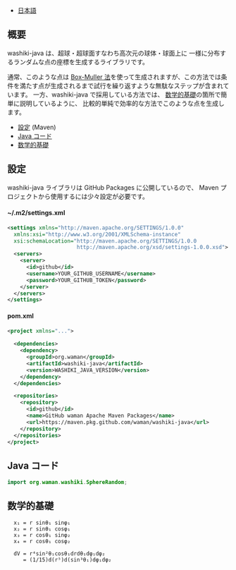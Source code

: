 - [日本語](#概要)

## 概要
washiki-java は、超球・超球面すなわち高次元の球体・球面上に
一様に分布するランダムな点の座標を生成するライブラリです。

通常、このような点は [Box-Muller 法](
https://ja.wikipedia.org/wiki/%E3%83%9C%E3%83%83%E3%82%AF%E3%82%B9%EF%BC%9D%E3%83%9F%E3%83%A5%E3%83%A9%E3%83%BC%E6%B3%95
)を使って生成されますが、この方法では条件を満たす点が生成されるまで試行を繰り返すような無駄なステップが含まれています。
一方、washiki-java で採用している方法では、
[数学的基礎](#数学的基礎)の箇所で簡単に説明しているように、
比較的単純で効率的な方法でこのような点を生成します。
- [設定](#設定) (Maven)
- [Java コード](#Java-コード)
- [数学的基礎](#数学的基礎)

## 設定
washiki-java ライブラリは GitHub Packages に公開しているので、
Maven プロジェクトから使用するには少々設定が必要です。

#### ~/.m2/settings.xml
```xml
<settings xmlns="http://maven.apache.org/SETTINGS/1.0.0"
  xmlns:xsi="http://www.w3.org/2001/XMLSchema-instance"
  xsi:schemaLocation="http://maven.apache.org/SETTINGS/1.0.0
                      http://maven.apache.org/xsd/settings-1.0.0.xsd">
  <servers>
    <server>
      <id>github</id>
      <username>YOUR_GITHUB_USERNAME</username>
      <password>YOUR_GITHUB_TOKEN</password>
    </server>
  </servers>
</settings>
```

#### pom.xml
```xml
<project xmlns="...">
  
  <dependencies>
    <dependency>
      <groupId>org.waman</groupId>
      <artifactId>washiki-java</artifactId>
      <version>WASHIKI_JAVA_VERSION</version>
    </dependency>
  </dependencies>

  <repositories>
    <repository>
      <id>github</id>
      <name>GitHub waman Apache Maven Packages</name>
      <url>https://maven.pkg.github.com/waman/washiki-java</url>
    </repository>
  </repositories>
</project>
```

## Java コード
```java
import org.waman.washiki.SphereRandom;
```

## 数学的基礎


```
  x₁ = r sinθ₁ sinφ₁
  x₂ = r sinθ₁ cosφ₁
  x₃ = r cosθ₁ sinφ₂
  x₄ = r cosθ₁ cosφ₂
```

```
  dV = r⁴sin²θ₁cosθ₁drdθ₁dφ₁dφ₂
     = (1/15)d(r⁵)d(sin³θ₁)dφ₁dφ₂
```